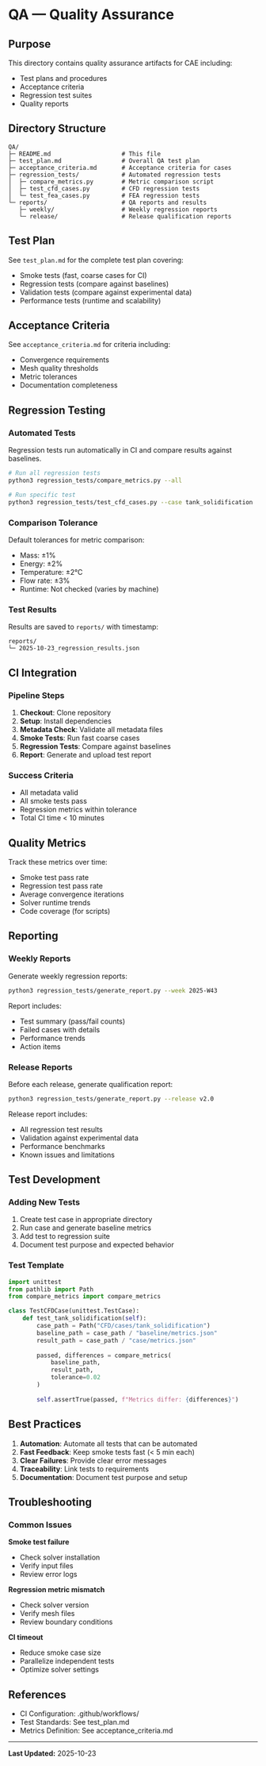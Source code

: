 # QA — Quality Assurance

## Purpose

This directory contains quality assurance artifacts for CAE including:
- Test plans and procedures
- Acceptance criteria
- Regression test suites
- Quality reports

## Directory Structure

```
QA/
├─ README.md                    # This file
├─ test_plan.md                 # Overall QA test plan
├─ acceptance_criteria.md       # Acceptance criteria for cases
├─ regression_tests/            # Automated regression tests
│  ├─ compare_metrics.py        # Metric comparison script
│  ├─ test_cfd_cases.py         # CFD regression tests
│  └─ test_fea_cases.py         # FEA regression tests
└─ reports/                     # QA reports and results
   ├─ weekly/                   # Weekly regression reports
   └─ release/                  # Release qualification reports
```

## Test Plan

See `test_plan.md` for the complete test plan covering:
- Smoke tests (fast, coarse cases for CI)
- Regression tests (compare against baselines)
- Validation tests (compare against experimental data)
- Performance tests (runtime and scalability)

## Acceptance Criteria

See `acceptance_criteria.md` for criteria including:
- Convergence requirements
- Mesh quality thresholds
- Metric tolerances
- Documentation completeness

## Regression Testing

### Automated Tests

Regression tests run automatically in CI and compare results against baselines.

```bash
# Run all regression tests
python3 regression_tests/compare_metrics.py --all

# Run specific test
python3 regression_tests/test_cfd_cases.py --case tank_solidification
```

### Comparison Tolerance

Default tolerances for metric comparison:
- Mass: ±1%
- Energy: ±2%
- Temperature: ±2°C
- Flow rate: ±3%
- Runtime: Not checked (varies by machine)

### Test Results

Results are saved to `reports/` with timestamp:
```
reports/
└─ 2025-10-23_regression_results.json
```

## CI Integration

### Pipeline Steps
1. **Checkout**: Clone repository
2. **Setup**: Install dependencies
3. **Metadata Check**: Validate all metadata files
4. **Smoke Tests**: Run fast coarse cases
5. **Regression Tests**: Compare against baselines
6. **Report**: Generate and upload test report

### Success Criteria
- All metadata valid
- All smoke tests pass
- Regression metrics within tolerance
- Total CI time < 10 minutes

## Quality Metrics

Track these metrics over time:
- Smoke test pass rate
- Regression test pass rate
- Average convergence iterations
- Solver runtime trends
- Code coverage (for scripts)

## Reporting

### Weekly Reports
Generate weekly regression reports:
```bash
python3 regression_tests/generate_report.py --week 2025-W43
```

Report includes:
- Test summary (pass/fail counts)
- Failed cases with details
- Performance trends
- Action items

### Release Reports
Before each release, generate qualification report:
```bash
python3 regression_tests/generate_report.py --release v2.0
```

Release report includes:
- All regression test results
- Validation against experimental data
- Performance benchmarks
- Known issues and limitations

## Test Development

### Adding New Tests

1. Create test case in appropriate directory
2. Run case and generate baseline metrics
3. Add test to regression suite
4. Document test purpose and expected behavior

### Test Template

```python
import unittest
from pathlib import Path
from compare_metrics import compare_metrics

class TestCFDCase(unittest.TestCase):
    def test_tank_solidification(self):
        case_path = Path("CFD/cases/tank_solidification")
        baseline_path = case_path / "baseline/metrics.json"
        result_path = case_path / "case/metrics.json"
        
        passed, differences = compare_metrics(
            baseline_path, 
            result_path,
            tolerance=0.02
        )
        
        self.assertTrue(passed, f"Metrics differ: {differences}")
```

## Best Practices

1. **Automation**: Automate all tests that can be automated
2. **Fast Feedback**: Keep smoke tests fast (< 5 min each)
3. **Clear Failures**: Provide clear error messages
4. **Traceability**: Link tests to requirements
5. **Documentation**: Document test purpose and setup

## Troubleshooting

### Common Issues

**Smoke test failure**
- Check solver installation
- Verify input files
- Review error logs

**Regression metric mismatch**
- Check solver version
- Verify mesh files
- Review boundary conditions

**CI timeout**
- Reduce smoke case size
- Parallelize independent tests
- Optimize solver settings

## References

- CI Configuration: .github/workflows/
- Test Standards: See test_plan.md
- Metrics Definition: See acceptance_criteria.md

---

**Last Updated:** 2025-10-23
